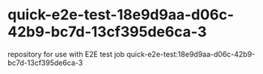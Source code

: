 # quick-e2e-test-18e9d9aa-d06c-42b9-bc7d-13cf395de6ca-3
repository for use with E2E test job quick-e2e-test:18e9d9aa-d06c-42b9-bc7d-13cf395de6ca-3
